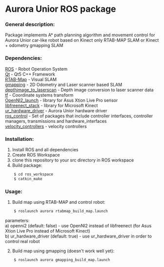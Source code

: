 # Aurora Unior ROS package

### General description:
Package implements A* path planning algorithm and movement control for Aurora Unior car-like robot based on Kinect only RTAB-MAP SLAM or Kinect + odometry gmapping SLAM

### Dependencies:
[ROS] - Robot Operation System\
[Qt] - Qt5 C++ Framework\
[RTAB-Map] - Visual SLAM\
[gmapping] - 2D Odometry and Laser scanner based SLAM\
[depthimage_to_laserscan] - Depth image conversion to laser scanner data\
[tf] - Coordinate systems transform\
[OpenNI2_launch] - library for Asus Xtion Live Pro sensor\
[libfreenect_stack] - library for Microsoft Kinect\
[ur_hardware_driver] - Aurora Unior hardware driver\
[ros_control] - Set of packages that include controller interfaces, controller managers, transmissions and hardware_interfaces\
[velocity_controllers] - velocity controllers

### Installation:
1. Install ROS and all dependencies
2. Create ROS Workspace
3. clone this repository to your src directory in ROS workspace
4. Build package:
```sh
    $ cd ros_workspace
    $ catkin_make
```

### Usage:
1. Build map using RTAB-MAP and control robot:
```sh
    $ roslaunch aurora rtabmap_build_map.launch 
```
parameters:\
a) openni2 (default: false) - use OpenNI2 instead of libfreenect (for Asus Xtion Live Pro instead of Microsoft Kinect)\
b) ur_hardware_driver (default: true) - use ur_hardware_driver in order to control real robot

2. Build map using gmapping (doesn't work well yet):
```sh
    $ roslaunch aurora gmapping_build_map.launch
```

[ROS]: http://www.ros.org
[Qt]: https://www.qt.io
[RTAB-Map]: http://wiki.ros.org/rtabmap_ros
[gmapping]: http://wiki.ros.org/gmapping
[depthimage_to_laserscan]: http://wiki.ros.org/depthimage_to_laserscan
[tf]: http://wiki.ros.org/tf
[OpenNI2_launch]: http://wiki.ros.org/openni2_launch
[libfreenect_stack]: http://wiki.ros.org/freenect_stack
[ur_hardware_driver]: https://github.com/avrora-robotics/ur_hardware_driver
[ros_control]: http://wiki.ros.org/ros_control
[velocity_controllers]: http://wiki.ros.org/velocity_controllers
